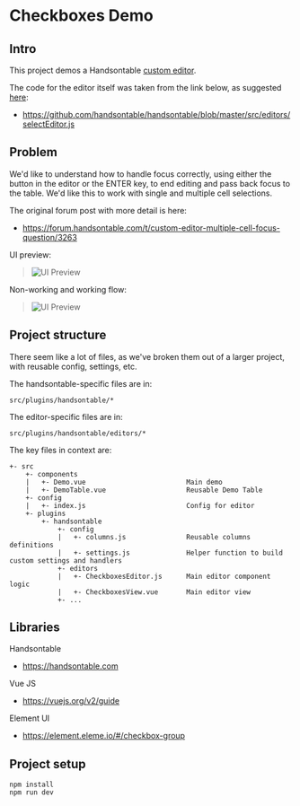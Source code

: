 # Checkboxes Demo


## Intro

This project demos a Handsontable [custom editor](https://handsontable.com/docs/7.0.3/tutorial-cell-editor.html).

The code for the editor itself was taken from the link below, as suggested [here](https://forum.handsontable.com/t/select-editor-tutorial-has-bugs/3232/12?u=dave.stewart):

- https://github.com/handsontable/handsontable/blob/master/src/editors/selectEditor.js

## Problem

We'd like to understand how to handle focus correctly, using either the button in the editor or the ENTER key, to end editing and pass back focus to the table. We'd like this to work with single and multiple cell selections.

The original forum post with more detail is here:

- https://forum.handsontable.com/t/custom-editor-multiple-cell-focus-question/3263

UI preview:

> ![UI Preview](https://forum.handsontable.com/uploads/default/original/1X/4d4e46c6efb15766919789d2a182def5b4d68b7c.png)

Non-working and working flow:

> ![UI Preview](http://g.recordit.co/OagvY54Uj9.gif)


## Project structure

There seem like a lot of files, as we've broken them out of a larger project, with reusable config, settings, etc.

The handsontable-specific files are in:

```
src/plugins/handsontable/*
```
The editor-specific files are in:

```
src/plugins/handsontable/editors/*
```

The key files in context are:

```
+- src
    +- components
    |   +- Demo.vue                         Main demo
    |   +- DemoTable.vue                    Reusable Demo Table
    +- config
    |   +- index.js                         Config for editor
    +- plugins
        +- handsontable
            +- config
            |   +- columns.js               Reusable columns definitions
            |   +- settings.js              Helper function to build custom settings and handlers
            +- editors
            |   +- CheckboxesEditor.js      Main editor component logic
            |   +- CheckboxesView.vue       Main editor view
            +- ...
```

## Libraries

Handsontable

- https://handsontable.com

Vue JS

- https://vuejs.org/v2/guide

Element UI

- https://element.eleme.io/#/checkbox-group


## Project setup

```
npm install
npm run dev
```
